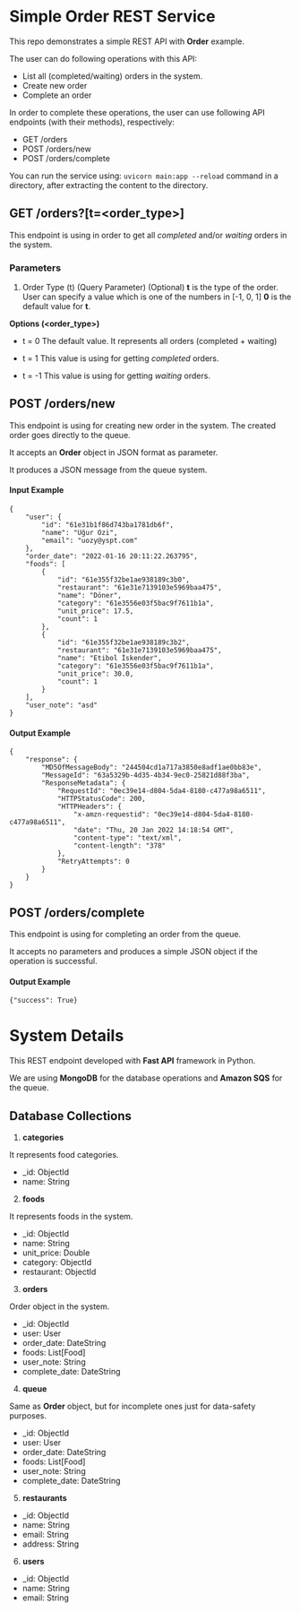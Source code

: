 # Simple Order REST Service
This repo demonstrates a simple REST API with **Order** example.

The user can do following operations with this API:
- List all (completed/waiting) orders in the system.
- Create new order
- Complete an order

In order to complete these operations, the user can use following API endpoints (with their methods), respectively:
- GET /orders
- POST /orders/new
- POST /orders/complete

You can run the service using:
```uvicorn main:app --reload```
command in a directory, after extracting the content to the directory.

## GET /orders?[t=<order_type>]
This endpoint is using in order to get all *completed* and/or *waiting* orders in the system. 

### Parameters
1. Order Type (t) (Query Parameter) (Optional)
**t** is the type of the order. 
User can specify a value which is one of the numbers in [-1, 0, 1]
**0** is the default value for **t**.

**Options (<order_type>)**
- t = 0
The default value. It represents all orders (completed + waiting)

- t = 1
This value is using for getting *completed* orders.

- t = -1
This value is using for getting *waiting* orders.

## POST /orders/new
This endpoint is using for creating new order in the system. The created order goes directly to the queue.

It accepts an **Order** object in JSON format as parameter.

It produces a JSON message from the queue system.

#### Input Example
```
{
    "user": {
        "id": "61e31b1f86d743ba1781db6f",
        "name": "Uğur Ozi",
        "email": "uozy@yspt.com"
    },
    "order_date": "2022-01-16 20:11:22.263795",
    "foods": [
        {
            "id": "61e355f32be1ae938189c3b0",
            "restaurant": "61e31e7139103e5969baa475",
            "name": "Döner",
            "category": "61e3556e03f5bac9f7611b1a",
            "unit_price": 17.5,
            "count": 1
        },
        {
            "id": "61e355f32be1ae938189c3b2",
            "restaurant": "61e31e7139103e5969baa475",
            "name": "Etibol İskender",
            "category": "61e3556e03f5bac9f7611b1a",
            "unit_price": 30.0,
            "count": 1
        }
    ],
    "user_note": "asd"
}
```

#### Output Example
```
{
    "response": {
        "MD5OfMessageBody": "244504cd1a717a3850e8adf1ae0bb83e",
        "MessageId": "63a5329b-4d35-4b34-9ec0-25821d88f3ba",
        "ResponseMetadata": {
            "RequestId": "0ec39e14-d804-5da4-8180-c477a98a6511",
            "HTTPStatusCode": 200,
            "HTTPHeaders": {
                "x-amzn-requestid": "0ec39e14-d804-5da4-8180-c477a98a6511",
                "date": "Thu, 20 Jan 2022 14:18:54 GMT",
                "content-type": "text/xml",
                "content-length": "378"
            },
            "RetryAttempts": 0
        }
    }
}
```

## POST /orders/complete
This endpoint is using for completing an order from the queue.

It accepts no parameters and produces a simple JSON object if the operation is successful.

#### Output Example
```
{"success": True}
```

# System Details

This REST endpoint developed with **Fast API** framework in Python.

We are using **MongoDB** for the database operations and **Amazon SQS** for the queue.

## Database Collections
1. **categories**

It represents food categories.

- _id: ObjectId
- name: String

2. **foods**

It represents foods in the system.

- _id: ObjectId
- name: String
- unit_price: Double
- category: ObjectId
- restaurant: ObjectId

3. **orders**

Order object in the system.

- _id: ObjectId
- user: User
- order_date: DateString
- foods: List[Food]
- user_note: String
- complete_date: DateString

4. **queue**

Same as **Order** object, but for incomplete ones just for data-safety purposes. 

- _id: ObjectId
- user: User
- order_date: DateString
- foods: List[Food]
- user_note: String
- complete_date: DateString

5. **restaurants**

- _id: ObjectId
- name: String
- email: String
- address: String

6. **users**

- _id: ObjectId
- name: String
- email: String

